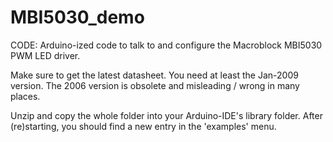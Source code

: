 
MBI5030_demo
============

CODE: Arduino-ized code to talk to and configure the Macroblock MBI5030 PWM LED driver.

Make sure to get the latest datasheet. You need at least the Jan-2009 version. The 2006
version is obsolete and misleading / wrong in many places.

Unzip and copy the whole folder into your Arduino-IDE's library folder.
After (re)starting, you should find a new entry in the 'examples' menu.

